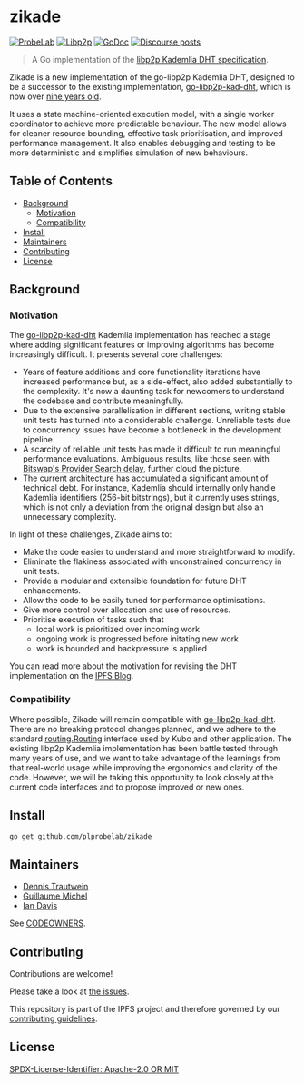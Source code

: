 # zikade

[![ProbeLab](https://img.shields.io/badge/made%20by-ProbeLab-blue.svg?style=flat-square)](https://probelab.io)
[![Libp2p](https://img.shields.io/badge/project-libp2p-yellow.svg?style=flat-square)](https://libp2p.io)
[![GoDoc](https://pkg.go.dev/badge/github.com/plprobelab/zikade)](https://pkg.go.dev/github.com/plprobelab/zikade)
[![Discourse posts](https://img.shields.io/discourse/https/discuss.libp2p.io/posts.svg)](https://discuss.libp2p.io)

> A Go implementation of the [libp2p Kademlia DHT specification](https://github.com/libp2p/specs/tree/master/kad-dht).

Zikade is a new implementation of the go-libp2p Kademlia DHT, designed to be a successor to the existing implementation, [go-libp2p-kad-dht](https://github.com/libp2p/go-libp2p-kad-dht), which is now over [nine years old](https://github.com/libp2p/go-libp2p-kad-dht/commit/71d5f6fc8d16c458ae3d37b50f8477eff53e5390). 

It uses a state machine-oriented execution model, with a single worker coordinator to achieve more predictable behaviour. The new model allows for cleaner resource bounding, effective task prioritisation, and improved performance management. It also enables debugging and testing to be more deterministic and simplifies simulation of new behaviours. 

## Table of Contents

- [Background](#background)
  - [Motivation](#motivation)
  - [Compatibility](#compatibility)
- [Install](#install)
- [Maintainers](#maintainers)
- [Contributing](#contributing)
- [License](#license)

## Background

### Motivation

The [go-libp2p-kad-dht](https://github.com/libp2p/go-libp2p-kad-dht) Kademlia implementation has reached a stage where adding significant features or improving algorithms has become increasingly difficult. It presents several core challenges:

 - Years of feature additions and core functionality iterations have increased performance but, as a side-effect, also added substantially to the complexity. It's now a daunting task for newcomers to understand the codebase and contribute meaningfully.
 - Due to the extensive parallelisation in different sections, writing stable unit tests has turned into a considerable challenge. Unreliable tests due to concurrency issues have become a bottleneck in the development pipeline.
 - A scarcity of reliable unit tests has made it difficult to run meaningful performance evaluations. Ambiguous results, like those seen with [Bitswap's Provider Search delay](https://github.com/ipfs/kubo/pull/9530), further cloud the picture.
 - The current architecture has accumulated a significant amount of technical debt. For instance, Kademlia should internally only handle Kademlia identifiers (256-bit bitstrings), but it currently uses strings, which is not only a deviation from the original design but also an unnecessary complexity.

In light of these challenges, Zikade aims to:

 - Make the code easier to understand and more straightforward to modify. 
 - Eliminate the flakiness associated with unconstrained concurrency in unit tests.
 - Provide a modular and extensible foundation for future DHT enhancements.
 - Allow the code to be easily tuned for performance optimisations.
 - Give more control over allocation and use of resources.
 - Prioritise execution of tasks such that 
   - local work is prioritized over incoming work
   - ongoing work is progressed before initating new work
   - work is bounded and backpressure is applied

You can read more about the motivation for revising the DHT implementation on the [IPFS Blog](https://blog.ipfs.tech/2023-09-amino-refactoring/).

### Compatibility

Where possible, Zikade will remain compatible with [go-libp2p-kad-dht](https://github.com/libp2p/go-libp2p-kad-dht). There are no breaking protocol changes planned, and we adhere to the standard [routing.Routing](https://pkg.go.dev/github.com/libp2p/go-libp2p/core/routing#Routing) interface used by Kubo and other application. The existing libp2p Kademlia implementation has been battle tested through many years of use, and we want to take advantage of the learnings from that real-world usage while improving the ergonomics and clarity of the code. However, we will be taking this opportunity to look closely at the current code interfaces and to propose improved or new ones.

## Install

```sh
go get github.com/plprobelab/zikade
```

## Maintainers

 - [Dennis Trautwein](https://github.com/dennis-tra)
 - [Guillaume Michel](https://github.com/guillaumemichel)
 - [Ian Davis](https://github.com/iand)

See [CODEOWNERS](./CODEOWNERS).

## Contributing

Contributions are welcome! 

Please take a look at [the issues](https://github.com/plprobelab/zikade/issues).

This repository is part of the IPFS project and therefore governed by our [contributing guidelines](https://github.com/ipfs/community/blob/master/CONTRIBUTING.md).

## License

[SPDX-License-Identifier: Apache-2.0 OR MIT](LICENSE.md)
